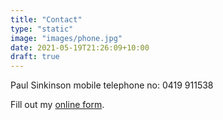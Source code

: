 ```yaml
---
title: "Contact"
type: "static"
image: "images/phone.jpg"
date: 2021-05-19T21:26:09+10:00
draft: true
---
```

Paul Sinkinson mobile telephone no: 0419 911538

<div id="wufoo-m195mlw90qonwtr">
Fill out my <a href="https://aikidoaustralia.wufoo.com/forms/m195mlw90qonwtr">online form</a>.
</div>
<script type="text/javascript">var m195mlw90qonwtr;(function(d, t) {
var s = d.createElement(t), options = {
'userName':'aikidoaustralia',
'formHash':'m195mlw90qonwtr',
'autoResize':true,
'height':'515',
'async':true,
'host':'wufoo.com',
'header':'show',
'ssl':true};
s.src = ('https:' == d.location.protocol ? 'https://' : 'http://') + 'secure.wufoo.com/scripts/embed/form.js';
s.onload = s.onreadystatechange = function() {
var rs = this.readyState; if (rs) if (rs != 'complete') if (rs != 'loaded') return;
try { m195mlw90qonwtr = new WufooForm();m195mlw90qonwtr.initialize(options);m195mlw90qonwtr.display(); } catch (e) {}};
var scr = d.getElementsByTagName(t)[0], par = scr.parentNode; par.insertBefore(s, scr);
})(document, 'script');</script>
